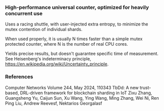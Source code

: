 ### High-performance universal counter, optimized for heavily concurrent use

Uses a racing shuttle, with user-injected extra entropy, to minimize the mutex contention of individual shards.

When used properly, it is usually N times faster than a simple mutex protected counter, where N is the number
of real CPU cores.

Yields precise results, but doesn't guarantee specific time of measurement. See Heisenberg's indeterminacy principle,
https://en.wikipedia.org/wiki/Uncertainty_principle.

### References

Computer Networks Volume 244, May 2024, 110343
TbDd: A new trust-based, DRL-driven framework for blockchain sharding in IoT
Zixu Zhang, Guangsheng Yu, Caijun Sun, Xu Wang, Ying Wang, Ming Zhang, Wei Ni, Ren Ping Liu, Andrew Reevesf, Nektarios Georgalasf

